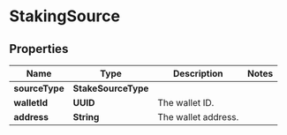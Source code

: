 

# StakingSource


## Properties

| Name | Type | Description | Notes |
|------------ | ------------- | ------------- | -------------|
|**sourceType** | **StakeSourceType** |  |  |
|**walletId** | **UUID** | The wallet ID. |  |
|**address** | **String** | The wallet address. |  |



